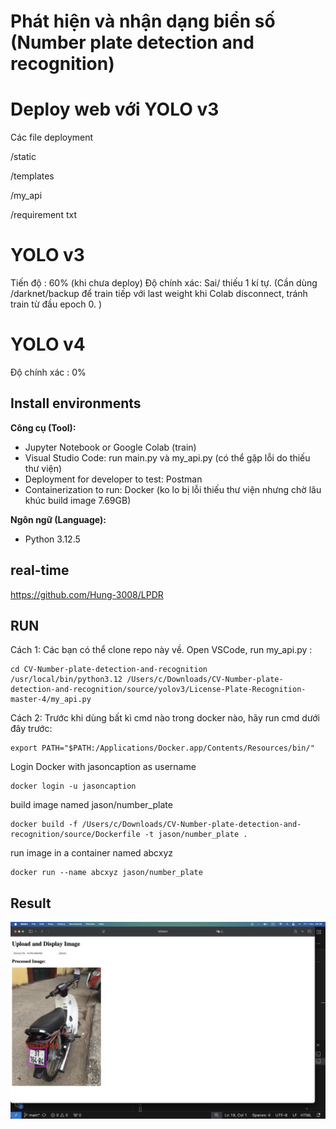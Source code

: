 # Phát hiện và nhận dạng biển số (Number plate detection and recognition)
# Deploy web với YOLO v3
Các file deployment

/static

/templates

/my_api

/requirement txt
# YOLO v3
Tiến độ : 60% (khi chưa deploy)
Độ chính xác: Sai/ thiếu 1 kí tự. (Cần dùng /darknet/backup để train tiếp với last weight khi Colab disconnect, tránh train từ đầu epoch 0. )

# YOLO v4 
Độ chính xác : 0%

## Install environments
**Công cụ (Tool):**<br>
* Jupyter Notebook or Google Colab (train)
* Visual Studio Code: run main.py và my_api.py (có thể gặp lỗi do thiếu thư viện)
* Deployment for developer to test: Postman
* Containerization to run: Docker (ko lo bị lỗi thiếu thư viện nhưng chờ lâu khúc build image 7.69GB)

**Ngôn ngữ (Language):**<br>
* Python 3.12.5

## real-time
https://github.com/Hung-3008/LPDR

## RUN
Cách 1:
Các bạn có thể clone repo này về. Open VSCode, run my_api.py :
```
cd CV-Number-plate-detection-and-recognition
/usr/local/bin/python3.12 /Users/c/Downloads/CV-Number-plate-detection-and-recognition/source/yolov3/License-Plate-Recognition-master-4/my_api.py
```
Cách 2:
Trước khi dùng bất kì cmd nào trong docker nào, hãy run cmd dưới đây trước:
```
export PATH="$PATH:/Applications/Docker.app/Contents/Resources/bin/"
```
Login Docker with jasoncaption as username
```
docker login -u jasoncaption
```

build image named jason/number_plate
```
docker build -f /Users/c/Downloads/CV-Number-plate-detection-and-recognition/source/Dockerfile -t jason/number_plate .
```
run image in a container named abcxyz
```
docker run --name abcxyz jason/number_plate
```
## Result
<p align="center" >
   <img src="result.png" ><br>
</p>
